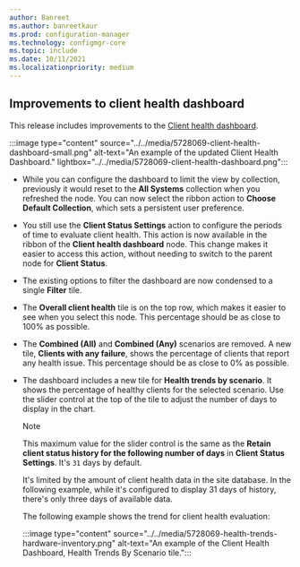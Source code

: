 ```yaml
---
author: Banreet
ms.author: banreetkaur
ms.prod: configuration-manager
ms.technology: configmgr-core
ms.topic: include
ms.date: 10/11/2021
ms.localizationpriority: medium
---
```


## <a name="bkmk_health"></a> Improvements to client health dashboard

<!--5728069-->

This release includes improvements to the [Client health dashboard](../../../../clients/manage/client-health-dashboard.md).

:::image type="content" source="../../media/5728069-client-health-dashboard-small.png" alt-text="An example of the updated Client Health Dashboard." lightbox="../../media/5728069-client-health-dashboard.png":::

- While you can configure the dashboard to limit the view by collection, previously it would reset to the **All Systems** collection when you refreshed the node. You can now select the ribbon action to **Choose Default Collection**, which sets a persistent user preference.

- You still use the **Client Status Settings** action to configure the periods of time to evaluate client health. This action is now available in the ribbon of the **Client health dashboard** node. This change makes it easier to access this action, without needing to switch to the parent node for **Client Status**.

- The existing options to filter the dashboard are now condensed to a single **Filter** tile.

- The **Overall client health** tile is on the top row, which makes it easier to see when you select this node. This percentage should be as close to 100% as possible.

- The **Combined (All)** and **Combined (Any)** scenarios are removed. A new tile, **Clients with any failure**, shows the percentage of clients that report any health issue. This percentage should be as close to 0% as possible.

- The dashboard includes a new tile for **Health trends by scenario**. It shows the percentage of healthy clients for the selected scenario. Use the slider control at the top of the tile to adjust the number of days to display in the chart.

  > [!NOTE]
  > This maximum value for the slider control is the same as the **Retain client status history for the following number of days** in **Client Status Settings**. It's `31` days by default.
  >
  > It's limited by the amount of client health data in the site database. In the following example, while it's configured to display 31 days of history, there's only three days of available data.

  The following example shows the trend for client health evaluation:

    :::image type="content" source="../../media/5728069-health-trends-hardware-inventory.png" alt-text="An example of the Client Health Dashboard, Health Trends By Scenario tile.":::

